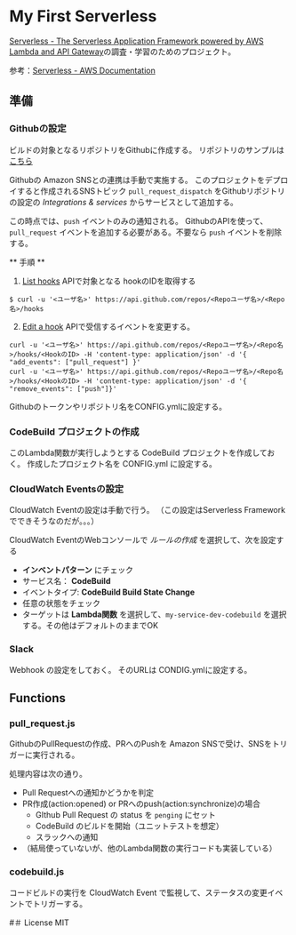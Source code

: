# My First Serverless

[Serverless \- The Serverless Application Framework powered by AWS Lambda and API Gateway](https://serverless.com/)の調査・学習のためのプロジェクト。

参考：[Serverless \- AWS Documentation](https://serverless.com/framework/docs/providers/aws/)

## 準備
### Githubの設定
ビルドの対象となるリポジトリをGithubに作成する。
リポジトリのサンプルは [こちら](https://github.com/HeRoMo/Test)

Githubの Amazon SNSとの連携は手動で実施する。
このプロジェクトをデプロイすると作成されるSNSトピック `pull_request_dispatch` をGithubリポジトリの設定の *Integrations & services* からサービスとして追加する。

この時点では、`push` イベントのみの通知される。
GithubのAPIを使って、`pull_request` イベントを追加する必要がある。不要なら `push` イベントを削除する。

** 手順 **

1. [List hooks](https://developer.github.com/v3/repos/hooks/#list-hooks) APIで対象となる hookのIDを取得する
  ```
  $ curl -u '<ユーザ名>' https://api.github.com/repos/<Repoユーザ名>/<Repo名>/hooks
  ```
2. [Edit a hook](https://developer.github.com/v3/repos/hooks/#edit-a-hook) APIで受信するイベントを変更する。
  ```
  curl -u '<ユーザ名>' https://api.github.com/repos/<Repoユーザ名>/<Repo名>/hooks/<HookのID> -H 'content-type: application/json' -d '{ "add_events": ["pull_request"] }'
  curl -u '<ユーザ名>' https://api.github.com/repos/<Repoユーザ名>/<Repo名>/hooks/<HookのID> -H 'content-type: application/json' -d '{ "remove_events": ["push"]}'
  ```

Githubのトークンやリポジトリ名をCONFIG.ymlに設定する。

### CodeBuild プロジェクトの作成
このLambda関数が実行しようとする CodeBuild プロジェクトを作成しておく。
作成したプロジェクト名を CONFIG.yml に設定する。

### CloudWatch Eventsの設定
CloudWatch Eventの設定は手動で行う。
（この設定はServerless Framework でできそうなのだが。。。）

CloudWatch EventのWebコンソールで *ルールの作成* を選択して、次を設定する

- **インベントパターン** にチェック
- サービス名： **CodeBuild**
- イベントタイプ: **CodeBuild Build State Change**
- 任意の状態をチェック
- ターゲットは **Lambda関数** を選択して、`my-service-dev-codebuild` を選択する。その他はデフォルトのままでOK

### Slack
Webhook の設定をしておく。
そのURLは CONDIG.ymlに設定する。

## Functions
### pull_request.js

GithubのPullRequestの作成、PRへのPushを Amazon SNSで受け、SNSをトリガーに実行される。

処理内容は次の通り。
- Pull Requestへの通知かどうかを判定
- PR作成(action:opened) or PRへのpush(action:synchronize)の場合
  - GIthub Pull Request の status を `penging` にセット
  - CodeBuild のビルドを開始（ユニットテストを想定）
  - スラックへの通知
- （結局使っていないが、他のLambda関数の実行コードも実装している）

### codebuild.js

コードビルドの実行を CloudWatch Event で監視して、ステータスの変更イベントでトリガーする。

#＃ License
MIT
